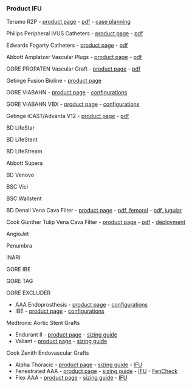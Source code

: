### Product IFU

Terumo R2P - [product page](https://www.terumois.com/procedural-solutions/r2p-portfolio.html) - [pdf](https://www.terumois.com/content/dam/terumo-www/global-shared/terumo-tis/en-us/procedural/r2p/R2P-Portfolio-Brochure.pdf) - [case planning](https://www.terumois.com/content/dam/terumo-www/global-shared/terumo-tis/en-us/procedural/ravi/Radial-Case-Planning-Form.pdf)

Philips Peripheral IVUS Catheters - [product page](https://www.usa.philips.com/healthcare/education-resources/technologies/igt/intravascular-ultrasound-ivus/peripheral/peripheral-ivus) - [pdf](https://www.documents.philips.com/assets/20180215/4df65d5bd1454f7ebf00a888015e4ada.pdf)

Edwards Fogarty Catheters - [product page](https://www.edwards.com/devices/catheters/clot-management) - [pdf](https://edwardsprod.blob.core.windows.net/media/Br/devices/catheters/clot%20management/fogartyclotmanagement.pdf)

Abbott Amplatzer Vascular Plugs - [product page](https://www.cardiovascular.abbott/int/en/hcp/products/peripheral-intervention/amplatzer-family-vascular-plugs.html) - [pdf](http://www.cardion.cz/file/1290/avpfam-specsheet-intl.pdf)

GORE PROPATEN Vascular Graft - [product page](https://www.goremedical.com/products/propaten) - [pdf](https://www.goremedical.com/resource/AY0065-EN1)

Getinge Fusion Bioline - [product page](https://www.getinge.com/us/product-catalog/fusion-bioline/)

GORE VIABAHN - [product page](https://www.goremedical.com/products/viabahn) - [configurations](https://www.goremedical.com/products/viabahn/specifications-us)

GORE VIABAHN VBX - [product page](https://www.goremedical.com/products/vbx) - [configurations](https://www.goremedical.com/resource/AV1068-EN1)

Getinge iCAST/Advanta V12 - [product page](https://www.getinge.com/int/product-catalog/advanta-v12-balloon-expandable-covered-stent) - [pdf](https://www.getinge.com/dam/hospital/documents/english/011529_v12_ld_one_page_ordering_sheet-en-non_us.pdf)

BD LifeStar

BD LifeStent

BD LifeStream

Abbott Supera

BD Venovo

BSC Vici

BSC Wallstent

BD Denali Vena Cava Filter - [product page](https://www.bd.com/en-us/offerings/capabilities/vascular-surgery/vascular-occlusion/ivc-filters/denali-vena-cava-filter) - [pdf, femoral](https://www.bardpv.com/uploads/BDPI_Denali_BAW5410500R6_Femoral_IFU.pdf) - [pdf, jugular](https://www.bd.com/assets/documents/guides/directions-for-use/PI_PV_Denali-Vena-Cava-Filter_DF_MULTI.pdf)

Cook Günther Tulip Vena Cava Filter - [product page](https://www.cookmedical.com/products/ea845922-f1f5-4038-a4bc-f1a14e768a2d/) - [pdf](https://www.cookmedical.com/data/resources/PIV-BM-GTVCFNDS-EN-200909.pdf) - [deployment](https://www.cookmedical.com/data/resources/D14960-EN-F_M3.pdf)

AngioJet

Penumbra

INARI

GORE IBE

GORE TAG

GORE EXCLUDER
- AAA Endoprosthesis - [product page](https://www.goremedical.com/products/excluder) - [configurations](https://www.goremedical.com/resource/21189485-EN)
- IBE - [product page](https://www.goremedical.com/products/excluder/ibe) - [configurations](https://www.goremedical.com/resource/21189485-EN)

Medtronic Aortic Stent Grafts
- Endurant II - [product page](https://www.medtronic.com/us-en/healthcare-professionals/products/cardiovascular/aortic-stent-grafts/endurantii.html) - [sizing guide](https://www.medtronic.com/content/dam/medtronic-com/products/cardiovascular/aortic-stent-graft-products/endurant/documents/endurant-ii-sizing-sheet-us.pdf?bypassIM=true)
- Valiant - [product page](https://www.medtronic.com/us-en/healthcare-professionals/products/cardiovascular/aortic-stent-grafts/valiant-thoracic-stent-graft-with-captivia-delivery-system.html) - [sizing guide](https://www.medtronic.com/content/dam/medtronic-com/products/cardiovascular/aortic-stent-graft-products/valiant/documents/valiant-stent-sizing-sheet-us.pdf#page=2?bypassIM=true)

Cook Zenith Endovascular Grafts
- Alpha Thoracic - [product page](https://aortic.cookmedical.com/thoracic/) - [sizing guide](https://mobileportfolio.cookmedical.com/public/16002/16002) - [IFU](https://www.cookmedical.com/data/IFU_PDF/I-ALPHA-THORACIC-442-03.PDF)
- Fenestrated AAA - [product page](https://aortic.cookmedical.com/visceral/) - [sizing guide](https://mobileportfolio.cookmedical.com/public/12922/12922) - [IFU](https://www.cookmedical.com/data/IFU_PDF/IFU-FU_V3.PDF) - [FenCheck](https://fencheck.cookmedical.com/zenfencheck/)  
- Flex AAA - [product page](https://aortic.cookmedical.com/abdominal/) - [sizing guide](https://mobileportfolio.cookmedical.com/public/10233/10233) - [IFU](https://www.cookmedical.com/data/IFU_PDF/T_ZAAAF_REV5.PDF)

